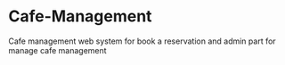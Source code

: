 # Cafe-Management
Cafe management web system for book a reservation and admin part for manage cafe management
